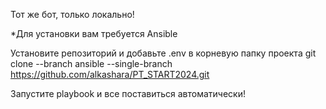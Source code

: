 Тот же бот, только локально!

*Для установки вам требуется Ansible

Установите репозиторий и добавьте .env в корневую папку проекта
git clone --branch ansible --single-branch https://github.com/alkashara/PT_START2024.git

Запустите playbook и все поставиться автоматически!
